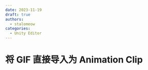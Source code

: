 ```yaml
---
date: 2023-11-19
draft: true
authors:
  - stalomeow
categories:
  - Unity Editor
---
```


# 将 GIF 直接导入为 Animation Clip

<!-- more -->

